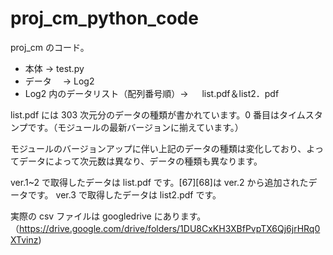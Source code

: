 # proj_cm_python_code

proj_cm のコード。

- 本体 → test.py
- データ　 → Log2
- Log2 内のデータリスト（配列番号順）→ 　 list.pdf＆list2．pdf

list.pdf には 303 次元分のデータの種類が書かれています。0 番目はタイムスタンプです。（モジュールの最新バージョンに揃えています。）

モジュールのバージョンアップに伴い上記のデータの種類は変化しており、よってデータによって次元数は異なり、データの種類も異なります。

ver.1~2 で取得したデータは list.pdf です。[67][68]は ver.2 から追加されたデータです。
ver.3 で取得したデータは list2.pdf です。

実際の csv ファイルは googledrive にあります。（https://drive.google.com/drive/folders/1DU8CxKH3XBfPvpTX6Qj6jrHRq0XTvinz)
